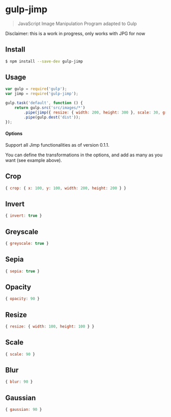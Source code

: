 gulp-jimp
=========

> JavaScript Image Manipulation Program adapted to Gulp

Disclaimer: this is a work in progress, only works with JPG for now 

## Install

```sh
$ npm install --save-dev gulp-jimp
```

## Usage

```js
var gulp = require('gulp');
var jimp = require('gulp-jimp');

gulp.task('default', function () {
	return gulp.src('src/images/*')
		.pipe(jimp({ resize: { width: 200, height: 300 }, scale: 30, greyscale: true }))
		.pipe(gulp.dest('dist'));
});
```

#### Options

Support all Jimp functionalities as of version 0.1.1.

You can define the transformations in the options, and add as many as you want (see example above).

## Crop

```js
{ crop: { x: 100, y: 100, width: 200, height: 200 } }
```

## Invert

```js
{ invert: true }
```

## Greyscale

```js
{ greyscale: true }
```

## Sepia

```js
{ sepia: true }
```

## Opacity

```js
{ opacity: 90 }
```

## Resize

```js
{ resize: { width: 100, height: 100 } }
```

## Scale

```js
{ scale: 90 }
```


## Blur

```js
{ blur: 90 }
```

## Gaussian

```js
{ gaussian: 90 }
```

